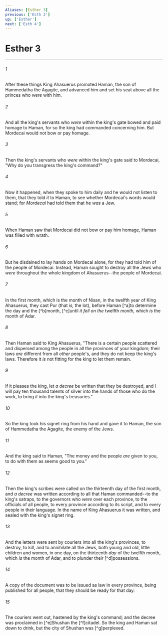 ```yaml
---
Aliases: [Esther 3]
previous: ['Esth 2']
up: ['Esther']
next: ['Esth 4']
---
```

# Esther 3

***


###### 1 
After these things King Ahasuerus promoted Haman, the son of Hammedatha the Agagite, and advanced him and set his seat above all the princes who _were_ with him. 

###### 2 
And all the king's servants who _were_ within the king's gate bowed and paid homage to Haman, for so the king had commanded concerning him. But Mordecai would not bow or pay homage. 

###### 3 
Then the king's servants who _were_ within the king's gate said to Mordecai, "Why do you transgress the king's command?" 

###### 4 
Now it happened, when they spoke to him daily and he would not listen to them, that they told _it_ to Haman, to see whether Mordecai's words would stand; for _Mordecai_ had told them that he _was_ a Jew. 

###### 5 
When Haman saw that Mordecai did not bow or pay him homage, Haman was filled with wrath. 

###### 6 
But he disdained to lay hands on Mordecai alone, for they had told him of the people of Mordecai. Instead, Haman sought to destroy all the Jews who _were_ throughout the whole kingdom of Ahasuerus--the people of Mordecai. 

###### 7 
In the first month, which is the month of Nisan, in the twelfth year of King Ahasuerus, they cast Pur (that _is,_ the lot), before Haman [^a]to determine the day and the [^b]month, [^c]until _it fell on the_ twelfth _month,_ which _is_ the month of Adar. 

###### 8 
Then Haman said to King Ahasuerus, "There is a certain people scattered and dispersed among the people in all the provinces of your kingdom; their laws _are_ different from all _other_ people's, and they do not keep the king's laws. Therefore it _is_ not fitting for the king to let them remain. 

###### 9 
If it pleases the king, let _a decree_ be written that they be destroyed, and I will pay ten thousand talents of silver into the hands of those who do the work, to bring _it_ into the king's treasuries." 

###### 10 
So the king took his signet ring from his hand and gave it to Haman, the son of Hammedatha the Agagite, the enemy of the Jews. 

###### 11 
And the king said to Haman, "The money and the people _are_ given to you, to do with them as seems good to you." 

###### 12 
Then the king's scribes were called on the thirteenth day of the first month, and _a decree_ was written according to all that Haman commanded--to the king's satraps, to the governors who _were_ over each province, to the officials of all people, to every province according to its script, and to every people in their language. In the name of King Ahasuerus it was written, and sealed with the king's signet ring. 

###### 13 
And the letters were sent by couriers into all the king's provinces, to destroy, to kill, and to annihilate all the Jews, both young and old, little children and women, in one day, on the thirteenth _day_ of the twelfth month, which _is_ the month of Adar, and to plunder their [^d]possessions. 

###### 14 
A copy of the document was to be issued as law in every province, being published for all people, that they should be ready for that day. 

###### 15 
The couriers went out, hastened by the king's command; and the decree was proclaimed in [^e]Shushan the [^f]citadel. So the king and Haman sat down to drink, but the city of Shushan was [^g]perplexed.
